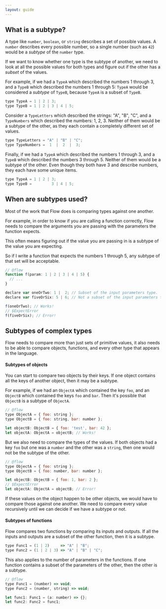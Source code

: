 ```yaml
---
layout: guide
---
```


## What is a subtype? <a class="toc" id="toc-what-is-a-subtype" href="#toc-what-is-a-subtype"></a>

A type like `number`, `boolean`, or `string` describes a set of possible
values. A `number` describes every possible number, so a single number
(such as `42`) would be a *subtype* of the `number` type.

If we want to know whether one type is the subtype of another, we need to look at
all the possible values for both types and figure out if the other has a
_subset_ of the values.

For example, if we had a `TypeA` which described the numbers 1 through 3, and
a `TypeB` which described the numbers 1 through 5: `TypeA` would be considered
a _subtype_ of `TypeB`, because `TypeA` is a subset of `TypeB`.

```js
type TypeA = 1 | 2 | 3;
type TypeB = 1 | 2 | 3 | 4 | 5;
```

Consider a `TypeLetters` which described the strings: "A", "B", "C", and a
`TypeNumbers` which described the numbers: 1, 2, 3. Neither of them would
be a subtype of the other, as they each contain a completely different set of
values.

```js
type TypeLetters = "A" | "B" | "C";
type TypeNumbers =  1  |  2  |  3;
```

Finally, if we had a `TypeA` which described the numbers 1 through 3, and a
`TypeB` which described the numbers 3 through 5. Neither of them would be a
subtype of the other. Even though they both have 3 and describe numbers, they
each have some unique items.

```js
type TypeA = 1 | 2 | 3;
type TypeB =         3 | 4 | 5;
```

## When are subtypes used? <a class="toc" id="toc-when-are-subtypes-used" href="#toc-when-are-subtypes-used"></a>

Most of the work that Flow does is comparing types against one another.

For example, in order to know if you are calling a function correctly, Flow
needs to compare the arguments you are passing with the parameters the
function expects.

This often means figuring out if the value you are passing in is a subtype of
the value you are expecting.

So if I write a function that expects the numbers 1 through 5, any subtype of
that set will be acceptable.

```js
// @flow
function f(param: 1 | 2 | 3 | 4 | 5) {
  // ...
}

declare var oneOrTwo: 1 |  2; // Subset of the input parameters type.
declare var fiveOrSix: 5 | 6; // Not a subset of the input parameters type.

f(oneOrTwo); // Works!
// $ExpectError
f(fiveOrSix); // Error!
```

## Subtypes of complex types <a class="toc" id="toc-subtypes-of-complex-types" href="#toc-subtypes-of-complex-types"></a>

Flow needs to compare more than just sets of primitive values, it also needs to
be able to compare objects, functions, and every other type that appears in the
language.

#### Subtypes of objects <a class="toc" id="toc-subtypes-of-objects" href="#toc-subtypes-of-objects"></a>

You can start to compare two objects by their keys. If one object contains all
the keys of another object, then it may be a subtype.

For example, if we had an `ObjectA` which contained the key `foo`, and an
`ObjectB` which contained the keys `foo` and `bar`. Then it's possible that
`ObjectB` is a subtype of `ObjectA`.

```js
// @flow
type ObjectA = { foo: string };
type ObjectB = { foo: string, bar: number };

let objectB: ObjectB = { foo: 'test', bar: 42 };
let objectA: ObjectA = objectB; // Works!
```

But we also need to compare the types of the values. If both objects had a key
`foo` but one was a `number` and the other was a `string`, then one would not
be the subtype of the other.

```js
// @flow
type ObjectA = { foo: string };
type ObjectB = { foo: number, bar: number };

let objectB: ObjectB = { foo: 1, bar: 2 };
// $ExpectError
let objectA: ObjectA = objectB; // Error!
```

If these values on the object happen to be other objects, we would have to
compare those against one another. We need to compare every value 
recursively until we can decide if we have a subtype or not.

#### Subtypes of functions <a class="toc" id="toc-subtypes-of-functions" href="#toc-subtypes-of-functions"></a>

Flow compares two functions by comparing its inputs and outputs. If all the
inputs and outputs are a subset of the other function, then it is a subtype.

```js
type Func1 = (1 | 2)     => "A" | "B";
type Func2 = (1 | 2 | 3) => "A" | "B" | "C";
```

This also applies to the number of parameters in the functions. If one function
contains a subset of the parameters of the other, then the other is a subtype.

```js
// @flow
type Func1 = (number) => void;
type Func2 = (number, string) => void;

let func1: Func1 = (a: number) => {};
let func2: Func2 = func1;
```
